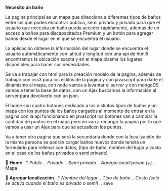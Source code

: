  **Necesito un baño**

La pagina principal es un mapa que direcciona a diferentes tipos de baños entre los que podes encontrar publico, semi privado y privado para que el usuario que necesita un baño pueda acceder rápidamente, además de un acceso a baños para discapacitados Premium y un botón para agregar baños desde el lugar en el que se encuentra el usuario.

La aplicación obtiene la información del lugar donde se encuentra el usuario automáticamente con latitud y longitud con una api de html5 encontramos la ubicación exacta  y en el mapa plasma los lugares disponibles para hacer sus necesidades.

Se va a trabajar con html para la creación modelo de la pagina, además de trabajar con css3 para los estilos de la pagina y con javascript para darle el dinamismo al mapa, con node vamos a levantar el server y con mongoDS vamos a tener la base de datos, con un Ajax buscamos la información al server para devolverlo con un json.

El home son cuatro botones dedicado a los distintos tipos de baños y un mapa con los puntos de los baños cargados al momento de entrar en la pagina con la api funcionando en javascript los botones van a cambiar la cantidad de puntos en el mapa pero no van a recargar la pagina por lo que vamos a usar un Ajax para que se actualicen los puntos.

Va a tener otra pagina que será la secundaria donde con la localización de la misma persona se podrán cargar baños nuevos donde tendrá un formulario para rellenar con datos, (tipo de baño, nombre del lugar y costo en el caso  de los baños privados o semi privado) 

    **Home**
..*	*Public 
..* *Privado
..* *Semi privado
..* *Agregar localización (+)
..* Mapa

	 **Agregar localización**
..*	*Nombre del lugar 
..*	*Tipo de baño 
..*	*Costo (solo se activa cuando el baño es privado o semi) 
..* save
